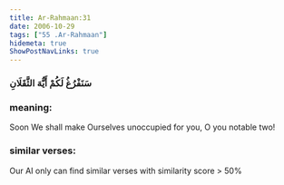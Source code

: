 ```yaml
---
title: Ar-Rahmaan:31
date: 2006-10-29
tags: ["55 .Ar-Rahmaan"]
hidemeta: true 
ShowPostNavLinks: true 
---
```

### سَنَفْرُغُ لَكُمْ أَيُّهَ الثَّقَلَانِ
### meaning: 
Soon We shall make Ourselves unoccupied for you, O you notable two!
### similar verses: 

Our AI only can find similar verses with similarity score > 50% 




